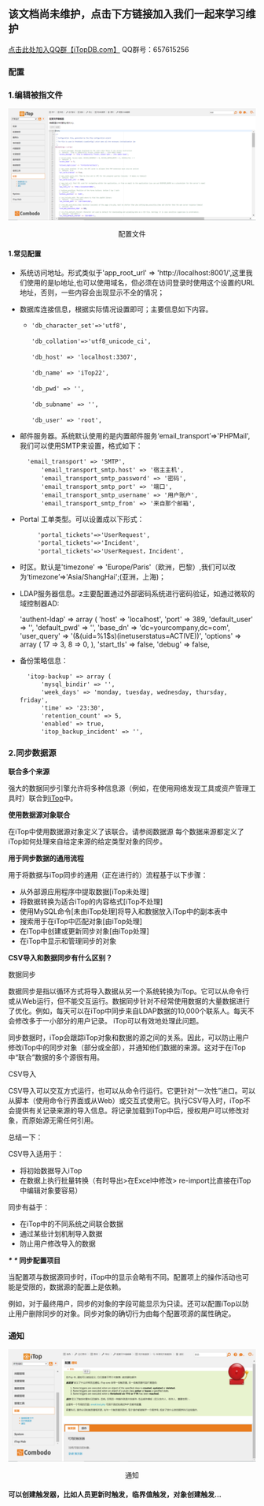 ## 该文档尚未维护，点击下方链接加入我们一起来学习维护

[点击此处加入QQ群【iTopDB.com】](https://jq.qq.com/?_wv=1027&k=iY5f6Yys) QQ群号：657615256

### 配置

### 1.编辑被指文件

![pz1](..\assets\pz1.jpg)

<center>配置文件</center>

#### 1.常见配置

* 系统访问地址。形式类似于'app_root_url' => 'http://localhost:8001/',这里我们使用的是Ip地址,也可以使用域名，但必须在访问登录时使用这个设置的URL地址，否则，一些内容会出现显示不全的情况；

* 数据库连接信息，根据实际情况设置即可；主要信息如下内容。

  + 	'db_character_set'=>'utf8',
      	
      	'db_collation'=>'utf8_unicode_ci',
     	
      	'db_host' => 'localhost:3307',
     	
      	'db_name' => 'iTop22',
     	
      	'db_pwd' => '',
     	
      	'db_subname' => '',
     	
      	'db_user' => 'root',

* 邮件服务器。系统默认使用的是内置邮件服务‘email_transport’=>'PHPMail',我们可以使用SMTP来设置，格式如下：

  	    'email_transport' => 'SMTP',
    		'email_transport_smtp.host' => '宿主主机',
    		'email_transport_smtp_password' => '密码',
    		'email_transport_smtp_port' => '端口',
    		'email_transport_smtp_username' => '用户账户',
    	    'email_transport_smtp_from' => '来自那个邮箱',

* Portal 工单类型。可以设置成以下形式：

  

	       'portal_tickets'=>'UserRequest',
	       'portal_tickets'=>'Incident',
	       'portal_tickets'=>'UserRequest，Incident',

* 时区。默认是'timezone' => 'Europe/Paris'（欧洲，巴黎）,我们可以改为‘timezone’=>'Asia/ShangHai';(亚洲，上海)；

* LDAP服务器信息。z主要配置通过外部密码系统进行密码验证，如通过微软的域控制器AD:

  	'authent-ldap' => array (
  		'host' => 'localhost',
  		'port' => 389,
  		'default_user' => '',
  		'default_pwd' => '',
  		'base_dn' => 'dc=yourcompany,dc=com',
  		'user_query' => '(&(uid=%1$s)(inetuserstatus=ACTIVE))',
  		'options' => array (
  		  17 => 3,
  		  8 => 0,
  		),
  		'start_tls' => false,
  		'debug' => false,

* 备份策略信息：

  		'itop-backup' => array (
  			'mysql_bindir' => '',
  			'week_days' => 'monday, tuesday, wednesday, thursday, friday',
  			'time' => '23:30',
  			'retention_count' => 5,
  			'enabled' => true,
  			'itop_backup_incident' => '',



### 2.同步数据源

**联合多个来源**

强大的数据同步引擎允许将多种信息源（例如，在使用网络发现工具或资产管理工具时）联合到[iTop](http://itophub.cn/)中。

**使用数据源对象联合**

在iTop中使用数据源对象定义了该联合。请参阅数据源 每个数据来源都定义了iTop如何处理来自给定来源的给定类型对象的同步。

**用于同步数据的通用流程**

用于将数据与iTop同步的通用（正在进行的）流程基于以下步骤：

- 从外部源应用程序中提取数据[iTop未处理]
- 将数据转换为适合iTop的内容格式[iTop不处理]
- 使用MySQL命令[未由iTop处理]将导入和数据放入iTop中的副本表中
- 搜索用于在iTop中匹配对象[由iTop处理]
- 在iTop中创建或更新同步对象[由iTop处理]
- 在iTop中显示和管理同步的对象

**CSV导入和数据同步有什么区别？**

数据同步

数据同步是指以循环方式将导入数据从另一个系统转换为iTop。它可以从命令行或从Web运行，但不能交互运行。数据同步针对不经常使用数据的大量数据进行了优化。例如，每天可以在iTop中同步来自LDAP数据的10,000个联系人。每天不会修改多于一小部分的用户记录。 iTop可以有效地处理此问题。

同步数据时，iTop会跟踪iTop对象和数据的源之间的关系。因此，可以防止用户修改iTop中的同步对象（部分或全部），并通知他们数据的来源。这对于在iTop中“联合”数据的多个源很有用。

CSV导入

CSV导入可以交互方式运行，也可以从命令行运行。它更针对“一次性”进口。可以从脚本（使用命令行界面或从Web）或交互式使用它。执行CSV导入时，iTop不会提供有关记录来源的导入信息。将记录加载到iTop中后，授权用户可以修改对象，而原始源无需任何引用。

总结一下：

CSV导入适用于：

- 将初始数据导入iTop
- 在数据上执行批量转换（有时导出>在Excel中修改> re-import比直接在iTop中编辑对象要容易）

同步有益于：

- 在iTop中的不同系统之间联合数据
- 通过某些计划机制导入数据
- 防止用户修改导入的数据

***\*
\**
同步配置项目**

当配置项与数据源同步时，iTop中的显示会略有不同。配置项上的操作活动也可能是受限的，数据源的配置上是依赖。

例如，对于最终用户，同步的对象的字段可能显示为只读。还可以配置iTop以防止用户删除同步的对象。同步对象的确切行为由每个配置项源的属性确定。

### 通知



![pz2](..\assets\pz2.jpg)

<center>通知</center>

#### 可以创建触发器，比如人员更新时触发，临界值触发，对象创建触发...

